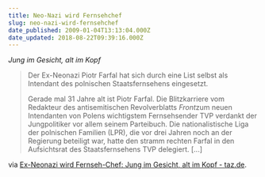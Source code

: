 ```yaml
---
title: Neo-Nazi wird Fernsehchef
slug: neo-nazi-wird-fernsehchef
date_published: 2009-01-04T13:13:04.000Z
date_updated: 2018-08-22T09:39:16.000Z
---
```


*Jung im Gesicht, alt im Kopf*

> Der Ex-Neonazi Piotr Farfal hat sich durch eine List selbst als Intendant des polnischen Staatsfernsehens eingesetzt.
> 
> Gerade mal 31 Jahre alt ist Piotr Farfal. Die Blitzkarriere vom Redakteur des antisemitischen Revolverblatts *Front*zum neuen Intendanten von Polens wichtigstem Fernsehsender TVP verdankt der Jungpolitiker vor allem seinem Parteibuch. Die nationalistische Liga der polnischen Familien (LPR), die vor drei Jahren noch an der Regierung beteiligt war, hatte den stramm rechten Farfal in den Aufsichtsrat des Staatsfernsehens TVP delegiert. [...]

via [Ex-Neonazi wird Fernseh-Chef: Jung im Gesicht, alt im Kopf - taz.de](http://www.taz.de/1/leben/medien/artikel/1/jung-im-gesicht-alt-im-kopf).

